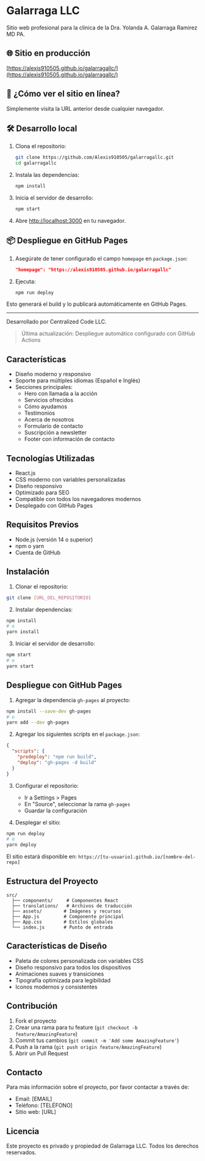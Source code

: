 # Galarraga LLC

Sitio web profesional para la clínica de la Dra. Yolanda A. Galarraga Ramirez MD PA.

## 🌐 Sitio en producción

[https://alexis910505.github.io/galarragallc/](https://alexis910505.github.io/galarragallc/)

## 🚀 ¿Cómo ver el sitio en línea?

Simplemente visita la URL anterior desde cualquier navegador.

## 🛠️ Desarrollo local

1. Clona el repositorio:
   ```bash
   git clone https://github.com/Alexis910505/galarragallc.git
   cd galarragallc
   ```
2. Instala las dependencias:
   ```bash
   npm install
   ```
3. Inicia el servidor de desarrollo:
   ```bash
   npm start
   ```
4. Abre [http://localhost:3000](http://localhost:3000) en tu navegador.

## 📦 Despliegue en GitHub Pages

1. Asegúrate de tener configurado el campo `homepage` en `package.json`:
   ```json
   "homepage": "https://alexis910505.github.io/galarragallc"
   ```
2. Ejecuta:
   ```bash
   npm run deploy
   ```

Esto generará el build y lo publicará automáticamente en GitHub Pages.

---

Desarrollado por Centralized Code LLC.

> Última actualización: Despliegue automático configurado con GitHub Actions

## Características

- Diseño moderno y responsivo
- Soporte para múltiples idiomas (Español e Inglés)
- Secciones principales:
  - Hero con llamada a la acción
  - Servicios ofrecidos
  - Cómo ayudamos
  - Testimonios
  - Acerca de nosotros
  - Formulario de contacto
  - Suscripción a newsletter
  - Footer con información de contacto

## Tecnologías Utilizadas

- React.js
- CSS moderno con variables personalizadas
- Diseño responsivo
- Optimizado para SEO
- Compatible con todos los navegadores modernos
- Desplegado con GitHub Pages

## Requisitos Previos

- Node.js (versión 14 o superior)
- npm o yarn
- Cuenta de GitHub

## Instalación

1. Clonar el repositorio:
```bash
git clone [URL_DEL_REPOSITORIO]
```

2. Instalar dependencias:
```bash
npm install
# o
yarn install
```

3. Iniciar el servidor de desarrollo:
```bash
npm start
# o
yarn start
```

## Despliegue con GitHub Pages

1. Agregar la dependencia `gh-pages` al proyecto:
```bash
npm install --save-dev gh-pages
# o
yarn add --dev gh-pages
```

2. Agregar los siguientes scripts en el `package.json`:
```json
{
  "scripts": {
    "predeploy": "npm run build",
    "deploy": "gh-pages -d build"
  }
}
```

3. Configurar el repositorio:
   - Ir a Settings > Pages
   - En "Source", seleccionar la rama `gh-pages`
   - Guardar la configuración

4. Desplegar el sitio:
```bash
npm run deploy
# o
yarn deploy
```

El sitio estará disponible en: `https://[tu-usuario].github.io/[nombre-del-repo]`

## Estructura del Proyecto

```
src/
  ├── components/     # Componentes React
  ├── translations/   # Archivos de traducción
  ├── assets/        # Imágenes y recursos
  ├── App.js         # Componente principal
  ├── App.css        # Estilos globales
  └── index.js       # Punto de entrada
```

## Características de Diseño

- Paleta de colores personalizada con variables CSS
- Diseño responsivo para todos los dispositivos
- Animaciones suaves y transiciones
- Tipografía optimizada para legibilidad
- Iconos modernos y consistentes

## Contribución

1. Fork el proyecto
2. Crear una rama para tu feature (`git checkout -b feature/AmazingFeature`)
3. Commit tus cambios (`git commit -m 'Add some AmazingFeature'`)
4. Push a la rama (`git push origin feature/AmazingFeature`)
5. Abrir un Pull Request

## Contacto

Para más información sobre el proyecto, por favor contactar a través de:
- Email: [EMAIL]
- Teléfono: [TELÉFONO]
- Sitio web: [URL]

## Licencia

Este proyecto es privado y propiedad de Galarraga LLC. Todos los derechos reservados.
